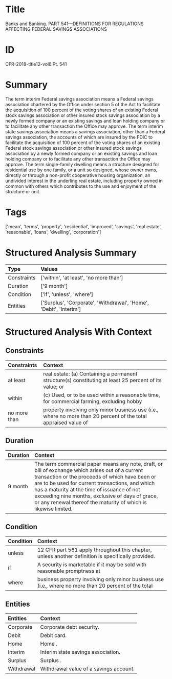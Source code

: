# Title

 Banks and Banking. PART 541—DEFINITIONS FOR REGULATIONS AFFECTING FEDERAL SAVINGS ASSOCIATIONS


# ID

 CFR-2018-title12-vol6.Pt. 541


# Summary

The term interim Federal savings association means a Federal savings association chartered by the Office under section 5 of the Act to facilitate the acquisition of 100 percent of the voting shares of an existing Federal stock savings association or other insured stock savings association by a newly formed company or an existing savings and loan holding company or to facilitate any other transaction the Office may approve.
The term interim state savings association means a savings association, other than a Federal savings association, the accounts of which are insured by the FDIC to facilitate the acquisition of 100 percent of the voting shares of an existing Federal stock savings association or other insured stock savings association by a newly formed company or an existing savings and loan holding company or to facilitate any other transaction the Office may approve.
The term single-family dwelling means a structure designed for residential use by one family, or a unit so designed, whose owner owns, directly or through a non-profit cooperative housing organization, an undivided interest in the underling real estate, including property owned in common with others which contributes to the use and enjoyment of the structure or unit.


# Tags

['mean', 'terms', 'property', 'residential', 'improved', 'savings', 'real estate', 'reasonable', 'loans', 'dwelling', 'corporation']


# Structured Analysis Summary

| Type        | Values                                                             |
|:------------|:-------------------------------------------------------------------|
| Constraints | ['within', 'at least', 'no more than']                             |
| Duration    | ['9 month']                                                        |
| Condition   | ['if', 'unless', 'where']                                          |
| Entities    | ['Surplus', 'Corporate', 'Withdrawal', 'Home', 'Debit', 'Interim'] |


# Structured Analysis With Context

 


## Constraints

| Constraints   | Context                                                                                                         |
|:--------------|:----------------------------------------------------------------------------------------------------------------|
| at least      | real estate: (a) Containing a permanent structure(s) constituting at least  25 percent of its value; or         |
| within        | (c) Used, or to be used  within a reasonable time, for commercial farming, excluding hobby                      |
| no more than  | property involving only minor business use (i.e., where no more than 20 percent of the total appraised value of |


## Duration

| Duration   | Context                                                                                                                                                                                                                                                                                                                                                                    |
|:-----------|:---------------------------------------------------------------------------------------------------------------------------------------------------------------------------------------------------------------------------------------------------------------------------------------------------------------------------------------------------------------------------|
| 9 month    | The term commercial paper means any note, draft, or bill of exchange which arises out of a current transaction or the proceeds of which have been or are to be used for current transactions, and which has a maturity at the time of issuance of not exceeding nine months, exclusive of days of grace, or any renewal thereof the maturity of which is likewise limited. |


## Condition

| Condition   | Context                                                                                               |
|:------------|:------------------------------------------------------------------------------------------------------|
| unless      | 12 CFR part 561 apply throughout this chapter, unless  another definition is specifically provided.   |
| if          | A security is marketable  if it may be sold with reasonable promptness at                             |
| where       | business property involving only minor business use (i.e., where no more than 20 percent of the total |


## Entities

| Entities   | Context                                 |
|:-----------|:----------------------------------------|
| Corporate  | Corporate  debt security.               |
| Debit      | Debit  card.                            |
| Home       | Home .                                  |
| Interim    | Interim  state savings association.     |
| Surplus    | Surplus .                               |
| Withdrawal | Withdrawal  value of a savings account. |



